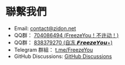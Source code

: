 # 聯繫我們

* Email: <contact@zidon.net>
* QQ群： [704086494 (FreezeYou！不许动！)](https://jq.qq.com/?_wv=1027&k=l356Aq75)
* QQ群： [838379270 (自冻 𝙁𝙧𝙚𝙚𝙯𝙚𝙔𝙤𝙪+)](https://jq.qq.com/?_wv=1027&k=5vmxG1F)
* Telegram 群組： [t.me/FreezeYou](https://t.me/FreezeYou)
* GitHub Discussions: [GitHub Discussions](https://github.com/FreezeYou/FreezeYou/discussions)

